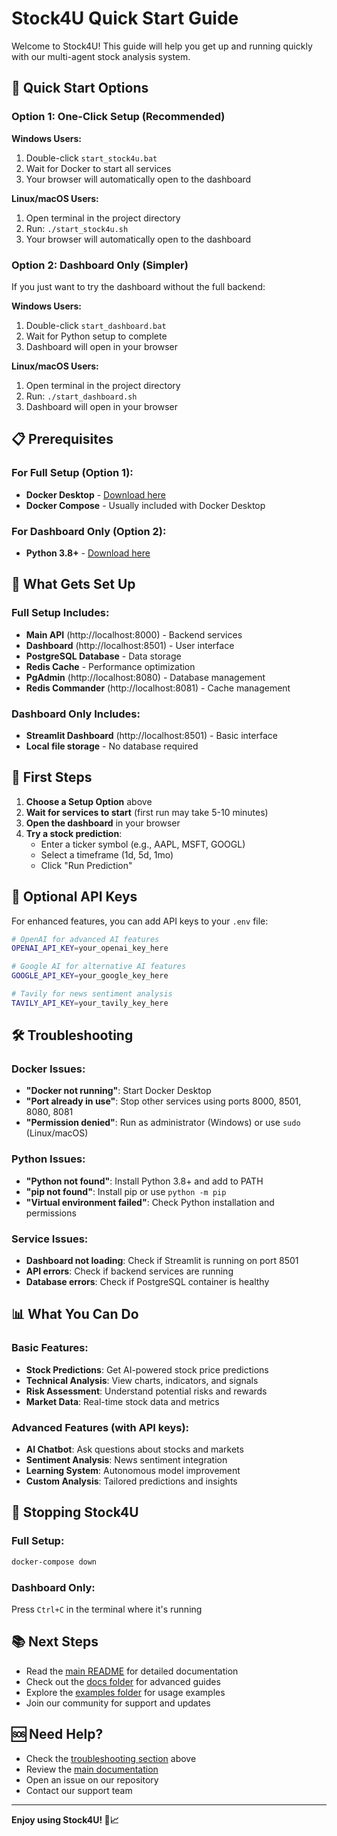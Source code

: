 # Stock4U Quick Start Guide

Welcome to Stock4U! This guide will help you get up and running quickly with our multi-agent stock analysis system.

## 🚀 Quick Start Options

### Option 1: One-Click Setup (Recommended)

**Windows Users:**
1. Double-click `start_stock4u.bat`
2. Wait for Docker to start all services
3. Your browser will automatically open to the dashboard

**Linux/macOS Users:**
1. Open terminal in the project directory
2. Run: `./start_stock4u.sh`
3. Your browser will automatically open to the dashboard

### Option 2: Dashboard Only (Simpler)

If you just want to try the dashboard without the full backend:

**Windows Users:**
1. Double-click `start_dashboard.bat`
2. Wait for Python setup to complete
3. Dashboard will open in your browser

**Linux/macOS Users:**
1. Open terminal in the project directory
2. Run: `./start_dashboard.sh`
3. Dashboard will open in your browser

## 📋 Prerequisites

### For Full Setup (Option 1):
- **Docker Desktop** - [Download here](https://www.docker.com/products/docker-desktop/)
- **Docker Compose** - Usually included with Docker Desktop

### For Dashboard Only (Option 2):
- **Python 3.8+** - [Download here](https://www.python.org/downloads/)

## 🔧 What Gets Set Up

### Full Setup Includes:
- **Main API** (http://localhost:8000) - Backend services
- **Dashboard** (http://localhost:8501) - User interface
- **PostgreSQL Database** - Data storage
- **Redis Cache** - Performance optimization
- **PgAdmin** (http://localhost:8080) - Database management
- **Redis Commander** (http://localhost:8081) - Cache management

### Dashboard Only Includes:
- **Streamlit Dashboard** (http://localhost:8501) - Basic interface
- **Local file storage** - No database required

## 🎯 First Steps

1. **Choose a Setup Option** above
2. **Wait for services to start** (first run may take 5-10 minutes)
3. **Open the dashboard** in your browser
4. **Try a stock prediction**:
   - Enter a ticker symbol (e.g., AAPL, MSFT, GOOGL)
   - Select a timeframe (1d, 5d, 1mo)
   - Click "Run Prediction"

## 🔑 Optional API Keys

For enhanced features, you can add API keys to your `.env` file:

```bash
# OpenAI for advanced AI features
OPENAI_API_KEY=your_openai_key_here

# Google AI for alternative AI features  
GOOGLE_API_KEY=your_google_key_here

# Tavily for news sentiment analysis
TAVILY_API_KEY=your_tavily_key_here
```

## 🛠️ Troubleshooting

### Docker Issues:
- **"Docker not running"**: Start Docker Desktop
- **"Port already in use"**: Stop other services using ports 8000, 8501, 8080, 8081
- **"Permission denied"**: Run as administrator (Windows) or use `sudo` (Linux/macOS)

### Python Issues:
- **"Python not found"**: Install Python 3.8+ and add to PATH
- **"pip not found"**: Install pip or use `python -m pip`
- **"Virtual environment failed"**: Check Python installation and permissions

### Service Issues:
- **Dashboard not loading**: Check if Streamlit is running on port 8501
- **API errors**: Check if backend services are running
- **Database errors**: Check if PostgreSQL container is healthy

## 📊 What You Can Do

### Basic Features:
- **Stock Predictions**: Get AI-powered stock price predictions
- **Technical Analysis**: View charts, indicators, and signals
- **Risk Assessment**: Understand potential risks and rewards
- **Market Data**: Real-time stock data and metrics

### Advanced Features (with API keys):
- **AI Chatbot**: Ask questions about stocks and markets
- **Sentiment Analysis**: News sentiment integration
- **Learning System**: Autonomous model improvement
- **Custom Analysis**: Tailored predictions and insights

## 🛑 Stopping Stock4U

### Full Setup:
```bash
docker-compose down
```

### Dashboard Only:
Press `Ctrl+C` in the terminal where it's running

## 📚 Next Steps

- Read the [main README](README.md) for detailed documentation
- Check out the [docs folder](docs/) for advanced guides
- Explore the [examples folder](examples/) for usage examples
- Join our community for support and updates

## 🆘 Need Help?

- Check the [troubleshooting section](#️-troubleshooting) above
- Review the [main documentation](README.md)
- Open an issue on our repository
- Contact our support team

---

**Enjoy using Stock4U! 🚀📈**
